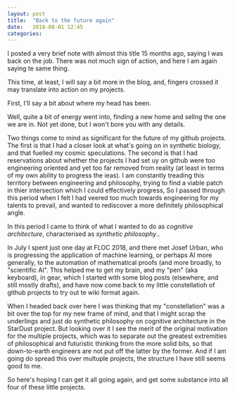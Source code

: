 ```yaml
---
layout: post
title:  "Back to the future again"
date:   2018-08-01 12:45
categories: 
---
```


I posted a very brief note with almost this title 15 months ago, saying I was back on the job.
There was not much sign of action, and here I am again saying te same thing.

This time, at least, I will say a bit more in the blog, and, fingers crossed it may translate into action on my projects.

First, I'll say a bit about where my head has been.

Well, quite a bit of energy went into, finding a new home and sellng the one we are in.
Not yet done, but I won't bore you with any details.

Two things come to mind as significant for the future of my github projects.
The first is that I had a closer look at what's going on in synthetic biology, and that fuelled my cosmic speculations.
The second is that I had reservations about whether the projects I had set uy on github were too engineering oriented and yet too far removed from reality (at least in terms of my own ability to progress the ieas).
I am constantly treading this territory between engineering and philosophy, trying to find a viable patch in thier intersection which I could effectively progress,
So I passed through this period when I felt I had veered too much towards engineering for my talents to prevail, and wanted to rediscover a more definitely philosophical angle.

In this period I came to think of what I wanted to do as _cognitive architecture_, characterised as _synthetic philosophy_..

In July I spent just one day at FLOC 2018, and there met Josef Urban, who is progressing the application of machine learning, or perhaps AI more generally, to the automation of mathematical proofs (and more broadly, to "scientific AI".
This helped me to get my brain, and my "pen" (aka keyboard), in gear, which I started with some blog posts (elsewhere, and still mostly drafts), and have now come back to my little constellatioh of github projects to try out te wiki format again.

When I headed back over here I was thinking that my "constellation" was a bit over the top for my new frame of mind, and that I might scrap the underlings and just do synthetic philosophy on cognitive architecture in the StarDust project.
But looking over it I see the merit of the original motivation for the multiple projects, which was to separate out the greatest extremities of philosophical and futuristic thinking from the more solid bits, so that down-to-earth engineers are not put off the latter by the former.
And if I am going do spread this over multuple projects, the structure I have still seems good to me.

So here's hoping I can get it all going again, and get some substance into all four of these little projects.



